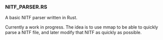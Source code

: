 ### NITF_PARSER.RS

A basic NITF parser written in Rust.  

Currently a work in progress.  The idea is to use mmap to be able to quickly parse a NITF file, and later modify that NITF as quickly as possible.
